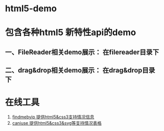 html5-demo
==============
# 包含各种html5 新特性api的demo

## 一、FileReader相关demo展示： 在filereader目录下
## 二、drag&drop相关demo展示： 在drag&drop目录下


# 在线工具
1. [findmebyip 提供html5&css3支持情况信息](http://fmbip.com/litmus/)
2. [caniuse 提供html5&css3&svg等支持情况表格](http://caniuse.com/)
